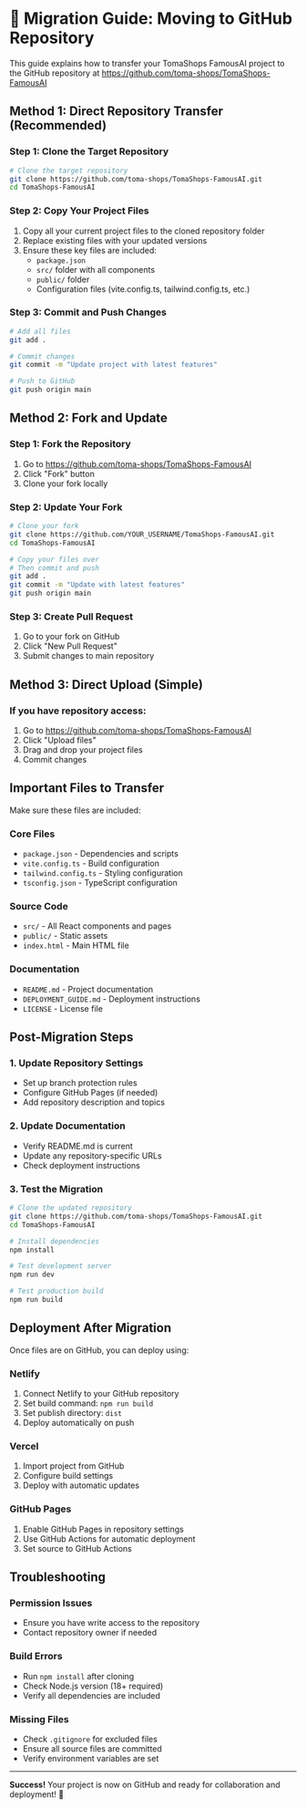 # 🚀 Migration Guide: Moving to GitHub Repository

This guide explains how to transfer your TomaShops FamousAI project to the GitHub repository at https://github.com/toma-shops/TomaShops-FamousAI

## Method 1: Direct Repository Transfer (Recommended)

### Step 1: Clone the Target Repository
```bash
# Clone the target repository
git clone https://github.com/toma-shops/TomaShops-FamousAI.git
cd TomaShops-FamousAI
```

### Step 2: Copy Your Project Files
1. Copy all your current project files to the cloned repository folder
2. Replace existing files with your updated versions
3. Ensure these key files are included:
   - `package.json`
   - `src/` folder with all components
   - `public/` folder
   - Configuration files (vite.config.ts, tailwind.config.ts, etc.)

### Step 3: Commit and Push Changes
```bash
# Add all files
git add .

# Commit changes
git commit -m "Update project with latest features"

# Push to GitHub
git push origin main
```

## Method 2: Fork and Update

### Step 1: Fork the Repository
1. Go to https://github.com/toma-shops/TomaShops-FamousAI
2. Click "Fork" button
3. Clone your fork locally

### Step 2: Update Your Fork
```bash
# Clone your fork
git clone https://github.com/YOUR_USERNAME/TomaShops-FamousAI.git
cd TomaShops-FamousAI

# Copy your files over
# Then commit and push
git add .
git commit -m "Update with latest features"
git push origin main
```

### Step 3: Create Pull Request
1. Go to your fork on GitHub
2. Click "New Pull Request"
3. Submit changes to main repository

## Method 3: Direct Upload (Simple)

### If you have repository access:
1. Go to https://github.com/toma-shops/TomaShops-FamousAI
2. Click "Upload files"
3. Drag and drop your project files
4. Commit changes

## Important Files to Transfer

Make sure these files are included:

### Core Files
- `package.json` - Dependencies and scripts
- `vite.config.ts` - Build configuration
- `tailwind.config.ts` - Styling configuration
- `tsconfig.json` - TypeScript configuration

### Source Code
- `src/` - All React components and pages
- `public/` - Static assets
- `index.html` - Main HTML file

### Documentation
- `README.md` - Project documentation
- `DEPLOYMENT_GUIDE.md` - Deployment instructions
- `LICENSE` - License file

## Post-Migration Steps

### 1. Update Repository Settings
- Set up branch protection rules
- Configure GitHub Pages (if needed)
- Add repository description and topics

### 2. Update Documentation
- Verify README.md is current
- Update any repository-specific URLs
- Check deployment instructions

### 3. Test the Migration
```bash
# Clone the updated repository
git clone https://github.com/toma-shops/TomaShops-FamousAI.git
cd TomaShops-FamousAI

# Install dependencies
npm install

# Test development server
npm run dev

# Test production build
npm run build
```

## Deployment After Migration

Once files are on GitHub, you can deploy using:

### Netlify
1. Connect Netlify to your GitHub repository
2. Set build command: `npm run build`
3. Set publish directory: `dist`
4. Deploy automatically on push

### Vercel
1. Import project from GitHub
2. Configure build settings
3. Deploy with automatic updates

### GitHub Pages
1. Enable GitHub Pages in repository settings
2. Use GitHub Actions for automatic deployment
3. Set source to GitHub Actions

## Troubleshooting

### Permission Issues
- Ensure you have write access to the repository
- Contact repository owner if needed

### Build Errors
- Run `npm install` after cloning
- Check Node.js version (18+ required)
- Verify all dependencies are included

### Missing Files
- Check `.gitignore` for excluded files
- Ensure all source files are committed
- Verify environment variables are set

---

**Success!** Your project is now on GitHub and ready for collaboration and deployment! 🎉